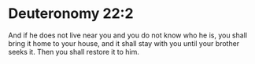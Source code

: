 # Deuteronomy 22:2

And if he does not live near you and you do not know who he is, you shall bring it home to your house, and it shall stay with you until your brother seeks it. Then you shall restore it to him.
